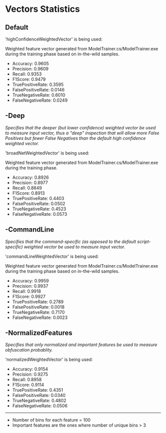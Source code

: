 # Vectors Statistics

## Default

'highConfidenceWeightedVector' is being used:  

Weighted feature vector generated from ModelTrainer.cs/ModelTrainer.exe during the training phase based on in-the-wild samples.  

- Accuracy: 0.9605  
- Precision: 0.9609  
- Recall: 0.9353  
- F1Score: 0.9479  
- TruePositiveRate: 0.3595  
- FalsePositiveRate: 0.0146  
- TrueNegativeRate: 0.6010  
- FalseNegativeRate: 0.0249  

## -Deep

*Specifies that the deeper (but lower confidence) weighted vector be used to measure input vector, thus a "deep" inspection that will allow more False Positives but fewer False Negatives than the default high confidence weighted vector.*

'broadNetWeightedVector' is being used:  

Weighted feature vector generated from ModelTrainer.cs/ModelTrainer.exe during the training phase.

- Accuracy: 0.8926
- Precision: 0.8977
- Recall: 0.8849
- F1Score: 0.8913
- TruePositiveRate: 0.4403
- FalsePositiveRate: 0.0502
- TrueNegativeRate: 0.4523
- FalseNegativeRate: 0.0573

## -CommandLine

*Specifies that the command-specific (as opposed to the default script-specific) weighted vector be used to measure input vector.*

'commandLineWeightedVector' is being used:  

Weighted feature vector generated from ModelTrainer.cs/ModelTrainer.exe during the training phase based on in-the-wild samples.  
  
- Accuracy: 0.9959  
- Precision: 0.9937  
- Recall: 0.9918  
- F1Score: 0.9927  
- TruePositiveRate: 0.2789  
- FalsePositiveRate: 0.0018  
- TrueNegativeRate: 0.7170  
- FalseNegativeRate: 0.0023  

## -NormalizedFeatures

*Specifies that only normalized and important features be used to measure obfuscation probablity.*

'normalizedWeightedVector' is being used:  

- Accuracy: 0.9154
- Precision: 0.9275
- Recall: 0.8958
- F1Score: 0.9114
- TruePositiveRate: 0.4351
- FalsePositiveRate: 0.0340
- TrueNegativeRate: 0.4802
- FalseNegativeRate: 0.0506

--------

- Number of bins for each feature = 100  
- Important features are the ones where number of unique bins > 3
